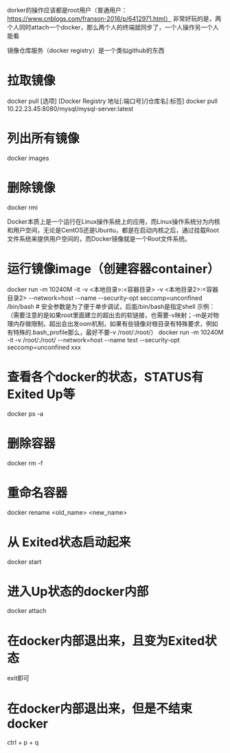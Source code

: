 dorker的操作应该都是root用户（普通用户：https://www.cnblogs.com/franson-2016/p/6412971.html）
非常好玩的是，两个人同时attach一个docker，那么两个人的终端就同步了，一个人操作另一个人能看

镜像仓库服务（docker registry）是一个类似github的东西

# 拉取镜像
docker pull [选项] [Docker Registry 地址[:端口号]/]仓库名[:标签]
docker pull 10.22.23.45:8080/mysql/mysql-server:latest

# 列出所有镜像
docker images

# 删除镜像
docker rmi <image ID>

Docker本质上是一个运行在Linux操作系统上的应用，而Linux操作系统分为内核和用户空间，无论是CentOS还是Ubuntu，都是在启动内核之后，通过挂载Root文件系统来提供用户空间的，而Docker镜像就是一个Root文件系统。
# 运行镜像image（创建容器container）
docker run -m 10240M -it -v <本地目录>:<容器目录> -v <本地目录2>:<容器目录2> --network=host --name <NAMES> --security-opt seccomp=unconfined <IMAGE ID> /bin/bash # 安全参数是为了便于单步调试，后面/bin/bash是指定shell
示例：（需要注意的是如果root里面建立的超出去的软链接，也需要-v映射；-m是对物理内存做限制，超出会出发oom机制，如果有些镜像对根目录有特殊要求，例如有特殊的.bash_profile那么，最好不要-v /root/:/root/）
docker run -m 10240M -it -v /root/:/root/ --network=host --name test --security-opt seccomp=unconfined xxx

# 查看各个docker的状态，STATUS有 Exited Up等
docker ps -a

# 删除容器
docker rm -f <CONTAINER ID>

# 重命名容器
docker rename <old_name> <new_name>

# 从 Exited状态启动起来
docker start <CONTAINER ID>

# 进入Up状态的docker内部
docker attach <CONTAINER ID>

# 在docker内部退出来，且变为Exited状态
exit即可

# 在docker内部退出来，但是不结束docker
ctrl + p + q